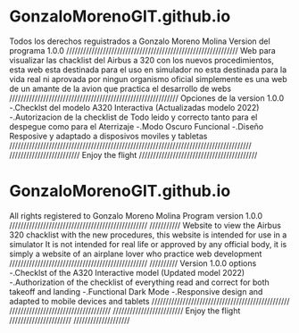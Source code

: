 # GonzaloMorenoGIT.github.io
Todos los derechos reguistrados a Gonzalo Moreno Molina 
Version del programa 1.0.0
/////////////////////////////////////////////////////////////
Web para visualizar las chacklist del Airbus a 320 con los nuevos procedimientos, esta web esta destinada para el uso en simulador
no esta destinada para la vida real ni aprovada por ningun organismo oficial simplemente es una web de un amante de la avion que 
practica el desarrollo de webs 
////////////////////////////////////////////////////////////
Opciones de la version 1.0.0
-.Checklst del modelo A320 Interactiva (Actualizadas modelo 2022)
-.Autorizacion de la checklist de Todo leido y correcto tanto para el despegue como para el Aterrizaje
-.Modo Oscuro Funcional 
-.Diseño Resposive y adaptado a disposivos moviles y tabletas 
//////////////////////////////////////////////////////////////////////////////////////
///////////////////////// Enjoy the flight  //////////////////////////////////////////




# GonzaloMorenoGIT.github.io
All rights registered to Gonzalo Moreno Molina
Program version 1.0.0
///////////////////////////////////////////////// ///////////
Website to view the Airbus 320 chacklist with the new procedures, this website is intended for use in a simulator
It is not intended for real life or approved by any official body, it is simply a website of an airplane lover who
practice web development
///////////////////////////////////////////////// //////////
Version 1.0.0 options
-.Checklst of the A320 Interactive model (Updated model 2022)
-.Authorization of the checklist of everything read and correct for both takeoff and landing
-.Functional Dark Mode
-.Responsive design and adapted to mobile devices and tablets
///////////////////////////////////////////////// ////////////////////////////////////
///////////////////////// Enjoy the flight ////////////////////// ////////////////////
